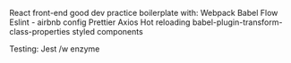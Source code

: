 React front-end good dev practice boilerplate with:
  Webpack
  Babel
  Flow
  Eslint - airbnb config
  Prettier
  Axios
  Hot reloading
  babel-plugin-transform-class-properties
  styled components

Testing:
  Jest /w enzyme
